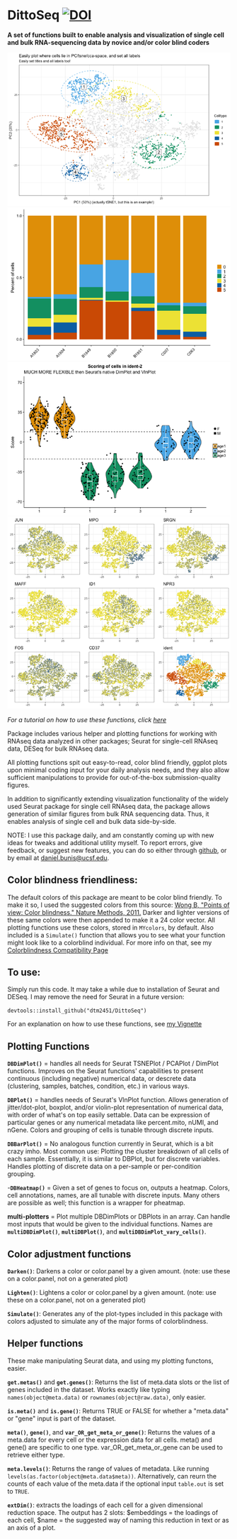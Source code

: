 # DittoSeq [![DOI](https://zenodo.org/badge/DOI/10.5281/zenodo.2577576.svg)](https://doi.org/10.5281/zenodo.2577576)

**A set of functions built to enable analysis and visualization of single cell and bulk RNA-sequencing data by novice and/or color blind coders**

![example1](Vignette/DBDimPlot2.png)
![example2](Vignette/DBBarPlot1.png)
![example3](Vignette/DBPlot2.png)
![example4](Vignette/multiDBDimPlot1.png)

*For a tutorial on how to use these functions, click [here](Vignette)*

Package includes various helper and plotting functions for working with RNAseq data analyzed in other packages; Seurat for single-cell RNAseq data, DESeq for bulk RNAseq data.

All plotting functions spit out easy-to-read, color blind friendly, ggplot plots upon minimal coding input for your daily analysis needs, and they also allow sufficient manipulations to provide for out-of-the-box submission-quality figures.

In addition to significantly extending visualization functionality of the widely used Seurat package for single cell RNAseq data, the package allows generation of similar figures from bulk RNA sequencing data. Thus, it enables analysis of single cell and bulk data side-by-side.

NOTE: I use this package daily, and am constantly coming up with new ideas for tweaks and additional utility myself.  To report errors, give feedback, or suggest new features, you can do so either through [github](https://github.com/dtm2451/DittoSeq), or by email at <daniel.bunis@ucsf.edu>.

## Color blindness friendliness:

The default colors of this package are meant to be color blind friendly.  To make it so, I used the suggested colors from this source: [Wong B, "Points of view: Color blindness." Nature Methods, 2011.](https://www.nature.com/articles/nmeth.1618)  Darker and lighter versions of these same colors were then appended to make it a 24 color vector.  All plotting functions use these colors, stored in `MYcolors`, by default.  Also included is a `Simulate()` function that allows you to see what your function might look like to a colorblind individual.  For more info on that, see my [Colorblindness Compatibility Page](ColorblindCompatibility)

## To use:

Simply run this code.  It may take a while due to installation of Seurat and DESeq.  I may remove the need for Seurat in a future version:

```
devtools::install_github("dtm2451/DittoSeq")
```

For an explanation on how to use these functions, see [my Vignette](Vignette)

## Plotting Functions

**`DBDimPlot()`** = handles all needs for Seurat TSNEPlot / PCAPlot / DimPlot functions.  Improves on the Seurat functions' capabilities to present continuous (including negative) numerical data, or descrete data (clustering, samples, batches, condition, etc.) in various ways.

**`DBPlot()`** = handles needs of Seurat's VlnPlot function. Allows generation of jitter/dot-plot, boxplot, and/or violin-plot representation of numerical data, with order of what's on top easily settable. Data can be expression of particular genes or any numerical metadata like percent.mito, nUMI, and nGene.  Colors and grouping of cells is tunable through discrete inputs.

**`DBBarPlot()`** = No analogous function currently in Seurat, which is a bit crazy imho. Most common use: Plotting the cluster breakdown of all cells of each sample. Essentially, it is similar to DBPlot, but for discrete variables. Handles plotting of discrete data on a per-sample or per-condition grouping.

-**`DBHeatmap()`** = Given a set of genes to focus on, outputs a heatmap.  Colors, cell annotations, names, are all tunable with discrete inputs.  Many others are possible as well; this function is a wrapper for pheatmap.

**multi-plotters** = Plot multiple DBDimPlots or DBPlots in an array.  Can handle most inputs that would be given to the individual functions.  Names are **`multiDBDimPlot()`**, **`multiDBPlot()`**, and **`multiDBDimPlot_vary_cells()`**.

## Color adjustment functions

**`Darken()`**: Darkens a color or color.panel by a given amount. (note: use these on a color.panel, not on a generated plot)

**`Lighten()`**: Lightens a color or color.panel by a given amount. (note: use these on a color.panel, not on a generated plot)

**`Simulate()`**: Generates any of the plot-types included in this package with colors adjusted to simulate any of the major forms of colorblindness.

## Helper functions

These make manipulating Seurat data, and using my plotting functons, easier.

**`get.metas()`** and **`get.genes()`**: Returns the list of meta.data slots or the list of genes included in the dataset.  Works exactly like typing `names(object@meta.data)` or `rownames(object@raw.data)`, only easier.

**`is.meta()`** and **`is.gene()`**: Returns TRUE or FALSE for whether a "meta.data" or "gene" input is part of the dataset.

**`meta()`**, **`gene()`**, and **`var_OR_get_meta_or_gene()`**: Returns the values of a meta.data for every cell or the expression data for all cells.  meta() and gene() are specific to one type. var_OR_get_meta_or_gene can be used to retrieve either type.

**`meta.levels()`**: Returns the range of values of metadata. Like running `levels(as.factor(object@meta.data$meta))`. Alternatively, can reurn the counts of each value of the meta.data if the optional input `table.out` is set to `TRUE`.

**`extDim()`**: extracts the loadings of each cell for a given dimensional reduction space.  The output has 2 slots: $embeddings = the loadings of each cell, $name = the suggested way of naming this reduction in text or as an axis of a plot.
